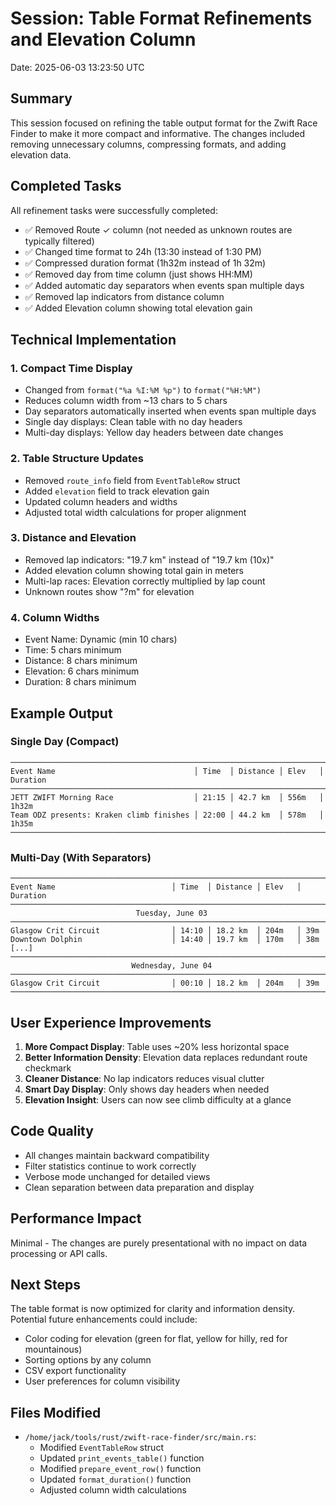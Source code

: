 # Session: Table Format Refinements and Elevation Column
Date: 2025-06-03 13:23:50 UTC

## Summary
This session focused on refining the table output format for the Zwift Race Finder to make it more compact and informative. The changes included removing unnecessary columns, compressing formats, and adding elevation data.

## Completed Tasks
All refinement tasks were successfully completed:
- ✅ Removed Route ✓ column (not needed as unknown routes are typically filtered)
- ✅ Changed time format to 24h (13:30 instead of 1:30 PM)
- ✅ Compressed duration format (1h32m instead of 1h 32m)
- ✅ Removed day from time column (just shows HH:MM)
- ✅ Added automatic day separators when events span multiple days
- ✅ Removed lap indicators from distance column
- ✅ Added Elevation column showing total elevation gain

## Technical Implementation

### 1. Compact Time Display
- Changed from `format("%a %I:%M %p")` to `format("%H:%M")`
- Reduces column width from ~13 chars to 5 chars
- Day separators automatically inserted when events span multiple days
- Single day displays: Clean table with no day headers
- Multi-day displays: Yellow day headers between date changes

### 2. Table Structure Updates
- Removed `route_info` field from `EventTableRow` struct
- Added `elevation` field to track elevation gain
- Updated column headers and widths
- Adjusted total width calculations for proper alignment

### 3. Distance and Elevation
- Removed lap indicators: "19.7 km" instead of "19.7 km (10x)"
- Added elevation column showing total gain in meters
- Multi-lap races: Elevation correctly multiplied by lap count
- Unknown routes show "?m" for elevation

### 4. Column Widths
- Event Name: Dynamic (min 10 chars)
- Time: 5 chars minimum
- Distance: 8 chars minimum  
- Elevation: 6 chars minimum
- Duration: 8 chars minimum

## Example Output

### Single Day (Compact)
```
──────────────────────────────────────────────────────────────────────────
Event Name                               │ Time  │ Distance │ Elev   │ Duration
──────────────────────────────────────────────────────────────────────────
JETT ZWIFT Morning Race                  │ 21:15 │ 42.7 km  │ 556m   │ 1h32m   
Team ODZ presents: Kraken climb finishes │ 22:00 │ 44.2 km  │ 578m   │ 1h35m   
──────────────────────────────────────────────────────────────────────────
```

### Multi-Day (With Separators)
```
─────────────────────────────────────────────────────────────────────────────
Event Name                          │ Time  │ Distance │ Elev   │ Duration
─────────────────────────────────────────────────────────────────────────────
                            Tuesday, June 03                                
─────────────────────────────────────────────────────────────────────────────
Glasgow Crit Circuit                │ 14:10 │ 18.2 km  │ 204m   │ 39m     
Downtown Dolphin                    │ 14:40 │ 19.7 km  │ 170m   │ 38m     
[...]
─────────────────────────────────────────────────────────────────────────────
                           Wednesday, June 04                               
─────────────────────────────────────────────────────────────────────────────
Glasgow Crit Circuit                │ 00:10 │ 18.2 km  │ 204m   │ 39m     
─────────────────────────────────────────────────────────────────────────────
```

## User Experience Improvements
1. **More Compact Display**: Table uses ~20% less horizontal space
2. **Better Information Density**: Elevation data replaces redundant route checkmark
3. **Cleaner Distance**: No lap indicators reduces visual clutter
4. **Smart Day Display**: Only shows day headers when needed
5. **Elevation Insight**: Users can now see climb difficulty at a glance

## Code Quality
- All changes maintain backward compatibility
- Filter statistics continue to work correctly
- Verbose mode unchanged for detailed views
- Clean separation between data preparation and display

## Performance Impact
Minimal - The changes are purely presentational with no impact on data processing or API calls.

## Next Steps
The table format is now optimized for clarity and information density. Potential future enhancements could include:
- Color coding for elevation (green for flat, yellow for hilly, red for mountainous)
- Sorting options by any column
- CSV export functionality
- User preferences for column visibility

## Files Modified
- `/home/jack/tools/rust/zwift-race-finder/src/main.rs`:
  - Modified `EventTableRow` struct
  - Updated `print_events_table()` function
  - Modified `prepare_event_row()` function
  - Updated `format_duration()` function
  - Adjusted column width calculations